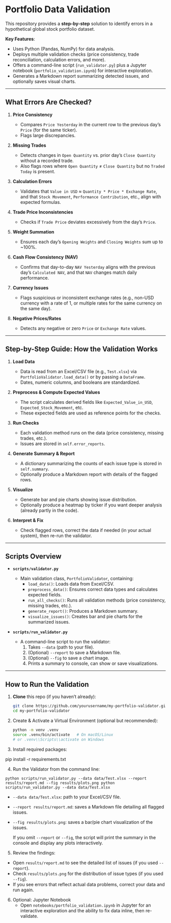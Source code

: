 # Portfolio Data Validation

This repository provides a **step-by-step** solution to identify errors in a hypothetical global stock portfolio dataset. 

**Key Features**:
- Uses Python (Pandas, NumPy) for data analysis.
- Deploys multiple validation checks (price consistency, trade reconciliation, calculation errors, and more).
- Offers a command-line script (`run_validator.py`) plus a Jupyter notebook (`portfolio_validation.ipynb`) for interactive exploration.
- Generates a Markdown report summarizing detected issues, and optionally saves visual charts.

---

## What Errors Are Checked?

1. **Price Consistency**  
   - Compares `Price Yesterday` in the current row to the previous day’s `Price` (for the same ticker).  
   - Flags large discrepancies.

2. **Missing Trades**  
   - Detects changes in `Open Quantity` vs. prior day’s `Close Quantity` without a recorded trade.  
   - Also flags rows where `Open Quantity` ≠ `Close Quantity` but no `Traded Today` is present.

3. **Calculation Errors**  
   - Validates that `Value in USD` ≈ `Quantity * Price * Exchange Rate`, and that `Stock Movement`, `Performance Contribution`, etc., align with expected formulas.

4. **Trade Price Inconsistencies**  
   - Checks if `Trade Price` deviates excessively from the day’s `Price`.

5. **Weight Summation**  
   - Ensures each day’s `Opening Weights` and `Closing Weights` sum up to ~100%.

6. **Cash Flow Consistency (NAV)**  
   - Confirms that day-to-day `NAV Yesterday` aligns with the previous day’s `Calculated NAV`, and that `NAV` changes match daily performance.

7. **Currency Issues**  
   - Flags suspicious or inconsistent exchange rates (e.g., non-USD currency with a rate of 1, or multiple rates for the same currency on the same day).

8. **Negative Prices/Rates**  
   - Detects any negative or zero `Price` or `Exchange Rate` values.

---

## Step-by-Step Guide: How the Validation Works

1. **Load Data**  
   - Data is read from an Excel/CSV file (e.g., `Test.xlsx`) via `PortfolioValidator.load_data()` or by passing a `DataFrame`.  
   - Dates, numeric columns, and booleans are standardized.

2. **Preprocess & Compute Expected Values**  
   - The script calculates derived fields like `Expected_Value_in_USD`, `Expected_Stock_Movement`, etc.  
   - These expected fields are used as reference points for the checks.

3. **Run Checks**  
   - Each validation method runs on the data (price consistency, missing trades, etc.).  
   - Issues are stored in `self.error_reports`.

4. **Generate Summary & Report**  
   - A dictionary summarizing the counts of each issue type is stored in `self.summary`.  
   - Optionally produce a Markdown report with details of the flagged rows.

5. **Visualize**  
   - Generate bar and pie charts showing issue distribution.  
   - Optionally produce a heatmap by ticker if you want deeper analysis (already partly in the code).

6. **Interpret & Fix**  
   - Check flagged rows, correct the data if needed (in your actual system), then re-run the validator.

---

## Scripts Overview

- **`scripts/validator.py`**  
  - Main validation class, `PortfolioValidator`, containing:
    - `load_data()`: Loads data from Excel/CSV.
    - `preprocess_data()`: Ensures correct data types and calculates expected fields.
    - `run_all_checks()`: Runs all validation methods (price consistency, missing trades, etc.).
    - `generate_report()`: Produces a Markdown summary.
    - `visualize_issues()`: Creates bar and pie charts for the summarized issues.

- **`scripts/run_validator.py`**  
  - A command-line script to run the validator:
    1. Takes `--data` (path to your file).
    2. (Optional) `--report` to save a Markdown file.
    3. (Optional) `--fig` to save a chart image.
    4. Prints a summary to console, can show or save visualizations.

---

## How to Run the Validation

1. **Clone** this repo (if you haven’t already):
   ```bash
   git clone https://github.com/yourusername/my-portfolio-validator.git
   cd my-portfolio-validator

2. Create & Activate a Virtual Environment (optional but recommended):

    ``` bash
    python -m venv .venv
    source .venv/bin/activate   # On macOS/Linux
    # or .venv\\Scripts\\activate on Windows

3. Install required packages:

pip install -r requirements.txt

4. Run the Validator from the command line:

``` 
python scripts/run_validator.py --data data/Test.xlsx --report results/report.md --fig results/plots.png python scripts/run_validator.py --data data/Test.xlsx 
```

- `--data data/Test.xlsx`: path to your Excel/CSV file.
- `--report results/report.md`: saves a Markdown file detailing all flagged issues.
- `--fig results/plots.png`: saves a bar/pie chart visualization of the issues.

    If you omit `--report` or `--fig`, the script will print the summary in the console and display any plots interactively.


5. Review the findings:

- Open `results/report.md` to see the detailed list of issues (if you used `--report`).
- Check `results/plots.png` for the distribution of issue types (if you used `--fig`).
- If you see errors that reflect actual data problems, correct your data and run again.

6. Optional: Jupyter Notebook
    - Open `notebooks/portfolio_validation.ipynb` in Jupyter for an interactive exploration and the ability to fix data inline, then re-validate.
